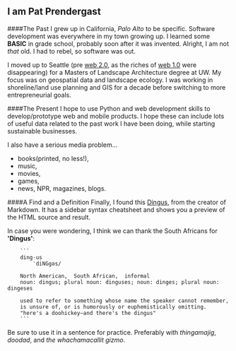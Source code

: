 ## I am Pat Prendergast

####The Past
I grew up in California, *Palo Alto* to be specific. Software development was everywhere in my town growing up.  I learned some **BASIC** in grade school, probably soon after it was invented.  Alright, I am not _that_ old. I had to rebel, so software was out.

I moved up to Seattle (pre [web 2.0](http://en.wikipedia.org/wiki/Web_2.0), as the riches of [web 1.0](http://en.wikipedia.org/wiki/Web_1.0) were disappearing) for a Masters of Landscape Architecture degree at UW.  My focus was on geospatial data and landscape ecology.  I was working in shoreline/land use planning and GIS for a decade before switching to more entrepreneurial goals.

####The Present
I hope to use Python and web development skills to develop/prototype web and mobile products.  I hope these can include lots of useful data related to the past work I have been doing, while starting sustainable businesses.  

I also have a serious media problem...

*   books(printed, no less!), 
*   music, 
*   movies, 
*   games, 
*   news,
       NPR,
       magazines, 
       blogs. 
    
####A Find and a Definition
Finally, I found this [Dingus](http://daringfireball.net/projects/markdown/dingus), from the creator of Markdown.  It has a sidebar syntax cheatsheet and shows you a preview of the HTML source and result.

In case you were wondering, I think we can thank the South Africans for __'Dingus'__:

        ```
        ding·us
            ˈdiNGgəs/
        
        North American,  South African,  informal
        noun: dingus; plural noun: dinguses; noun: dinges; plural noun: dingeses

        used to refer to something whose name the speaker cannot remember, 
        is unsure of, or is humorously or euphemistically omitting.
        "here's a doohickey—and there's the dingus"
        ```


Be sure to use it in a sentence for practice.  Preferably with _thingamajig_, _doodad_, and _the whachamacallit gizmo_.
